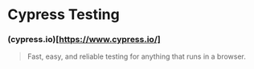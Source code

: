# Cypress Testing

### (cypress.io)[https://www.cypress.io/]

> Fast, easy, and reliable testing for anything that runs in a browser.

